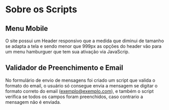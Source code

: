 # Sobre os Scripts

## Menu Mobile
O site possui um Header responsivo que a medida que diminui de tamanho se adapta a tela e sendo menor que 999px as opções do header vão para um menu hamburguer que tem sua ativação via JavaScrip.

## Validador de Preenchimento e Email
No formulário de envio de mensagens foi criado um script que valida o formato do email, o usuário só consegue envia a mensagem se digitar o formato correto do email (exemplo@exemplo.com), e também o script verifica se todos os campos foram preenchidos, caso contrario a mensagem não é enviada.
